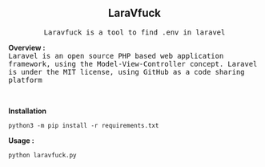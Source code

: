 <div align="center">
<h2>LaraVfuck</h2>
</div>

<div align="center">
  <samp>
Laravfuck is a tool to find .env in laravel
</samp>
</div>

<b> Overview : </b>
<br>
<samp>
Laravel is an open source PHP based web application framework, using the Model-View-Controller concept. Laravel is under the MIT license, using GitHub as a code sharing platform
</samp>

<br>

<b> Installation </b>
```
python3 -m pip install -r requirements.txt
```

<b> Usage : </b>
```
python laravfuck.py
```
